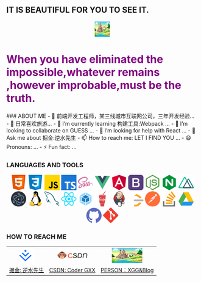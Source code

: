 <!-- ### Hi there 👋 -->
## IT IS BEAUTIFUL FOR YOU TO SEE IT.
<p align="center">
	<img src="./images/bg.jpeg" width="40" height="40" alt="html" />
</p>
<h1 style="color:purple">When you have eliminated the impossible,whatever remains ,however improbable,must be the truth.</h1>
### ABOUT ME
- 🔭 前端开发工程师，某三线城市互联网公司，三年开发经验...
<!-- -  -->
- 🌸 日常喜欢旅游...
<!-- - 🔭 I’m currently working on  -->
- 🌱 I’m currently learning 构建工具:Webpack ...
<!-- -  -->
- 👯 I’m looking to collaborate on GUESS ...
<!-- -  -->
- 🤔 I’m looking for help with React ...
<!-- -  -->
- 💬 Ask me about 掘金:逆水先生
<!-- -  -->
- 📫 How to reach me: LET I FIND YOU ...
<!-- -  -->
- 😄 Pronouns: ...
<!-- -  -->
- ⚡ Fun fact: ...

### LANGUAGES AND TOOLS
<p align="center">
	<img src="./images/html.svg" width="40" height="40" alt="html" />
	<img src="./images/css.svg" width="40" height="40" alt="css" />
	<img src="./images/javascript.svg" width="40" height="40" alt="javascript" />
	<img src="./images/typescript.svg" width="40" height="40" alt="typescript" />
	<img src="./images/sass.svg" width="40" height="40" alt="sass" />
	<img src="./images/vuejs.svg" width="40" height="40" alt="vue" />
	<img src="./images/angularjs.svg" width="40" height="40" alt="angular" />
	<img src="./images/bootstrap.svg" width="40" height="40" alt="bootstrap" />
	<img src="./images/nodejs.svg" width="40" height="40" alt="node" />
	<img src="./images/nginx.svg" width="40" height="40" alt="nginx" />
	<img src="./images/nuxtjs.svg" width="40" height="40" alt="nuxt" />
	<img src="./images/electron.svg" width="40" height="40" alt="electron" />
	<img src="./images/linux.svg" width="40" height="40" alt="linux" />
	<img src="./images/mysql.svg" width="40" height="40" alt="mysql" />
	<img src="./images/reactjs.svg" width="40" height="40" alt="react" />
	<img src="./images/webpack.svg" width="40" height="40" alt="webpack" />
	<img src="./images/gulp.svg" width="40" height="40" alt="gulp" />
	<img src="./images/jenkins.svg" width="40" height="40" alt="jenkins" />
	<img src="./images/leet-code.svg" width="40" height="40" alt="leet-code" />
	<img src="./images/postman.svg" width="40" height="40" alt="postman" />
	<img src="./images/stack-overflow.svg" width="40" height="40" alt="stack-overflow" />
	<img src="./images/google.svg" width="40" height="40" alt="google" />
	<img src="./images/github.svg" width="40" height="40" alt="github" />
	<img src="./images/git.svg" width="40" height="40" alt="git" />
</p>


### HOW TO REACH ME

<table>
    <tr align="center">
        <td><img src="./images/juejinlogo.svg" width="40" height="40" alt="juejinlogo" /></td>
        <td><img src="./images/csdnlogo.png" width="80" height="40" alt="csdnlogo" /></td>
        <td><img src="./images/bg.jpeg" width="80" height="40" alt="csdnlogo" /></td>
    </tr>
    <tr>
        <td><a href="https://juejin.cn/user/2784392994882045" target="_blank">掘金: 逆水先生</a></td>
        <td><a href=https://blog.csdn.net/qq_43710627?spm=1000.2115.3001.5343" target="_blank">CSDN: Coder GXX</a></td>
        <td><a href="https://luckywishes.github.io/" target="_blank">PERSON：XGG&Blog</a></td>
    </tr>
</table>

<!--
**xyhabc/xyhabc** is a ✨ _special_ ✨ repository because its `README.md` (this file) appears on your GitHub profile.

Here are some ideas to get you started:

- 🔭 I’m currently working on ...
- 🌱 I’m currently learning ...
- 👯 I’m looking to collaborate on ...
- 🤔 I’m looking for help with ...
- 💬 Ask me about ...
- 📫 How to reach me: ...
- 😄 Pronouns: ...
- ⚡ Fun fact: ...
-->
